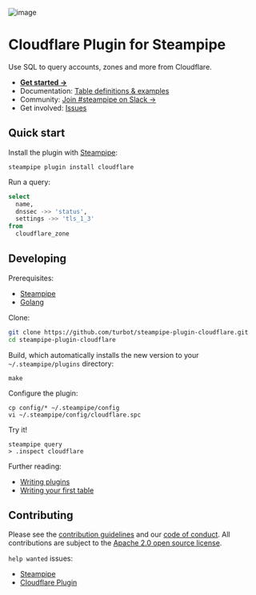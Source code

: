 ![image](https://hub.steampipe.io/images/plugins/turbot/cloudflare-social-graphic.png)

# Cloudflare Plugin for Steampipe

Use SQL to query accounts, zones and more from Cloudflare.

- **[Get started →](https://hub.steampipe.io/plugins/turbot/cloudflare)**
- Documentation: [Table definitions & examples](https://hub.steampipe.io/plugins/turbot/cloudflare/tables)
- Community: [Join #steampipe on Slack →](https://turbot.com/community/join)
- Get involved: [Issues](https://github.com/turbot/steampipe-plugin-cloudflare/issues)

## Quick start

Install the plugin with [Steampipe](https://steampipe.io):

```shell
steampipe plugin install cloudflare
```

Run a query:

```sql
select
  name,
  dnssec ->> 'status',
  settings ->> 'tls_1_3'
from
  cloudflare_zone
```

## Developing

Prerequisites:

- [Steampipe](https://steampipe.io/downloads)
- [Golang](https://golang.org/doc/install)

Clone:

```sh
git clone https://github.com/turbot/steampipe-plugin-cloudflare.git
cd steampipe-plugin-cloudflare
```

Build, which automatically installs the new version to your `~/.steampipe/plugins` directory:

```
make
```

Configure the plugin:

```
cp config/* ~/.steampipe/config
vi ~/.steampipe/config/cloudflare.spc
```

Try it!

```
steampipe query
> .inspect cloudflare
```

Further reading:

- [Writing plugins](https://steampipe.io/docs/develop/writing-plugins)
- [Writing your first table](https://steampipe.io/docs/develop/writing-your-first-table)

## Contributing

Please see the [contribution guidelines](https://github.com/turbot/steampipe/blob/main/CONTRIBUTING.md) and our [code of conduct](https://github.com/turbot/steampipe/blob/main/CODE_OF_CONDUCT.md). All contributions are subject to the [Apache 2.0 open source license](https://github.com/turbot/steampipe-plugin-cloudflare/blob/main/LICENSE).

`help wanted` issues:

- [Steampipe](https://github.com/turbot/steampipe/labels/help%20wanted)
- [Cloudflare Plugin](https://github.com/turbot/steampipe-plugin-cloudflare/labels/help%20wanted)
